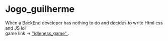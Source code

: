 # Jogo_guilherme
When a BackEnd developer has nothing to do and decides to write Html css and JS lol <br/>
game link ->  ["idleness_game" ](https://dimitrimiranda.github.io/Jogo_guilherme/).

